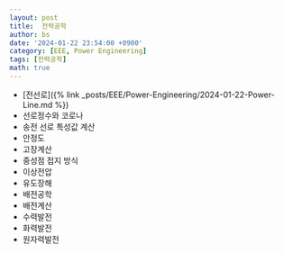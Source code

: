 ```yaml
---
layout: post
title:  전력공학
author: bs
date: '2024-01-22 23:54:00 +0900'
category: [EEE, Power Engineering]
tags: [전력공학]
math: true
---
```


- [전선로]({% link _posts/EEE/Power-Engineering/2024-01-22-Power-Line.md %})
- 선로정수와 코로나
- 송전 선로 특성값 계산
- 안정도
- 고장계산
- 중성점 접지 방식
- 이상전압
- 유도장해
- 배전공학
- 배전계산
- 수력발전
- 화력발전
- 원자력발전